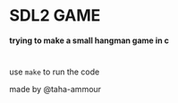 # SDL2 GAME

**trying to make a small hangman game in c**

#

use `make` to run the code


made by @taha-ammour